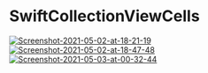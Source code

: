 # SwiftCollectionViewCells
<a href="https://imgbb.com/"><img src="https://i.ibb.co/C9sdqRF/Screenshot-2021-05-02-at-18-21-19.png" alt="Screenshot-2021-05-02-at-18-21-19" border="0"></a> <a href="https://imgbb.com/"><img src="https://i.ibb.co/Yck3pby/Screenshot-2021-05-02-at-18-47-48.png" alt="Screenshot-2021-05-02-at-18-47-48" border="0"></a>
<a href="https://imgbb.com/"><img src="https://i.ibb.co/P1SPfwd/Screenshot-2021-05-03-at-00-32-44.png" alt="Screenshot-2021-05-03-at-00-32-44" border="0"></a>
